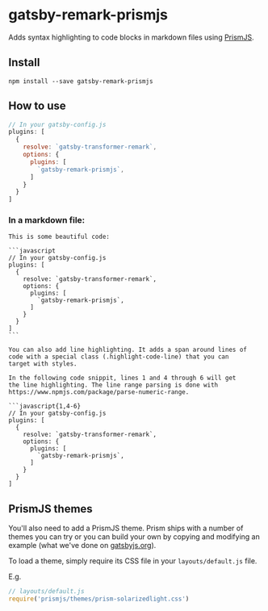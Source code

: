 # gatsby-remark-prismjs

Adds syntax highlighting to code blocks in markdown files using
[PrismJS](http://prismjs.com/).

## Install

`npm install --save gatsby-remark-prismjs`

## How to use

```javascript
// In your gatsby-config.js
plugins: [
  {
    resolve: `gatsby-transformer-remark`,
    options: {
      plugins: [
        `gatsby-remark-prismjs`,
      ]
    }
  }
]
```

### In a markdown file:

    This is some beautiful code:

    ```javascript
    // In your gatsby-config.js
    plugins: [
      {
        resolve: `gatsby-transformer-remark`,
        options: {
          plugins: [
            `gatsby-remark-prismjs`,
          ]
        }
      }
    ]
    ```

    You can also add line highlighting. It adds a span around lines of
    code with a special class (.highlight-code-line) that you can
    target with styles.

    In the following code snippit, lines 1 and 4 through 6 will get
    the line highlighting. The line range parsing is done with
    https://www.npmjs.com/package/parse-numeric-range.

    ```javascript{1,4-6}
    // In your gatsby-config.js
    plugins: [
      {
        resolve: `gatsby-transformer-remark`,
        options: {
          plugins: [
            `gatsby-remark-prismjs`,
          ]
        }
      }
    ]

## PrismJS themes
You'll also need to add a PrismJS theme. Prism ships with a number of
themes you can try or you can build your own by copying and modifying an
example (what we've done on [gatsbyjs.org](https://gatsbyjs.org)).

To load a theme, simply require its CSS file in your
`layouts/default.js` file.

E.g.

```javascript
// layouts/default.js
require('prismjs/themes/prism-solarizedlight.css')
```
